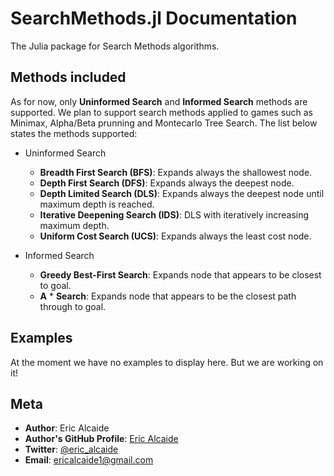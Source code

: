 
<a id='SearchMethods.jl-Documentation-1'></a>

# SearchMethods.jl Documentation


The Julia package for Search Methods algorithms.


<a id='Methods-included-1'></a>

## Methods included


As for now, only **Uninformed Search** and **Informed Search** methods are supported. We plan to support search methods applied to games such as Minimax, Alpha/Beta prunning and Montecarlo Tree Search. The list below states the methods supported:


  * Uninformed Search

      * **Breadth First Search (BFS)**: Expands always the shallowest node.
      * **Depth First Search (DFS)**: Expands always the deepest node.
      * **Depth Limited Search (DLS)**: Expands always the deepest node until maximum depth is reached.
      * **Iterative Deepening Search (IDS)**: DLS with iteratively increasing maximum depth.
      * **Uniform Cost Search (UCS)**: Expands always the least cost node.


  * Informed Search

      * **Greedy Best-First Search**: Expands node that appears to be closest to goal.
      * **A** * **Search**: Expands node that appears to be the closest path through to goal.


<a id='Examples-1'></a>

## Examples


At the moment we have no examples to display here. But we are working on it!


<a id='Meta-1'></a>

## Meta


  * **Author**: Eric Alcaide
  * **Author's GitHub Profile**: [Eric Alcaide](https://github.com/EricAlcaide/)
  * **Twitter**: [@eric_alcaide](https://twitter.com/eric_alcaide)
  * **Email**: ericalcaide1@gmail.com

